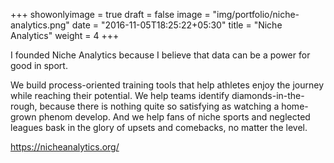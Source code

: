 +++
showonlyimage = true
draft = false
image = "img/portfolio/niche-analytics.png"
date = "2016-11-05T18:25:22+05:30"
title = "Niche Analytics"
weight = 4
+++

I founded Niche Analytics because I believe that data can be a power for good in sport. 

<!--more-->

We build process-oriented training tools that help athletes enjoy the journey while reaching their potential. We help teams identify diamonds-in-the-rough, because there is nothing quite so satisfying as watching a home-grown phenom develop. And we help fans of niche sports and neglected leagues bask in the glory of upsets and comebacks, no matter the level.

https://nicheanalytics.org/
